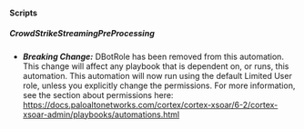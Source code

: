 
#### Scripts
##### CrowdStrikeStreamingPreProcessing
- ***Breaking Change:*** DBotRole has been removed from this automation. 
This change will affect any playbook that is dependent on, or runs, this automation.
This automation will now run using the default Limited User role, unless you explicitly change the permissions.
For more information, see the section about permissions here:
[https://docs.paloaltonetworks.com/cortex/cortex-xsoar/6-2/cortex-xsoar-admin/playbooks/automations.html
](https://docs.paloaltonetworks.com/cortex/cortex-xsoar/6-2/cortex-xsoar-admin/playbooks/automations.html)